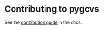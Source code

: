 Contributing to pygcvs
======================

See the [contribution guide](http://pygcvs.readthedocs.org/en/latest/development.html#contributing)
in the docs.
